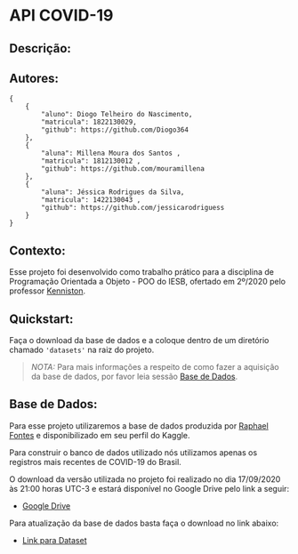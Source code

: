 # API COVID-19

## Descrição:
 
## Autores:
```
{
    {
        "aluno": Diogo Telheiro do Nascimento,
        "matricula": 1822130029,
        "github": https://github.com/Diogo364
    },
    {
        "aluna": Millena Moura dos Santos ,
        "matricula": 1812130012 ,
        "github": https://github.com/mouramillena 
    },
    {
        "aluna": Jéssica Rodrigues da Silva,
        "matricula": 1422130043 ,
        "github": https://github.com/jessicarodriguess
    }
}
```

## Contexto:
Esse projeto foi desenvolvido como trabalho prático para a disciplina de Programação Orientada a Objeto - POO do IESB, 
ofertado em 2º/2020 pelo professor [Kenniston](https://github.com/kenniston).

## Quickstart:
Faça o download da base de dados e a coloque dentro de um diretório chamado `'datasets'` na raiz do projeto.
> *NOTA:* Para mais informações a respeito de como fazer a aquisição da base de dados, por favor leia sessão 
> [Base de Dados](#base-de-dados). 

## Base de Dados:
Para esse projeto utilizaremos a base de dados produzida por [Raphael Fontes](https://www.kaggle.com/unanimad) e 
disponibilizado em seu perfil do Kaggle.

Para construir o banco de dados utilizado nós utilizamos apenas os registros mais recentes de COVID-19 do Brasil.

O download da versão utilizada no projeto foi realizado no dia 17/09/2020 às 21:00 horas UTC-3 e estará disponível 
no Google Drive pelo link a seguir:
- [Google Drive](https://drive.google.com/drive/folders/1363-UDdvkU1YIVodrydHpHZVbh7cDCjL?usp=sharing)

Para atualização da base de dados basta faça o download no link abaixo: 
- [Link para Dataset](https://www.kaggle.com/unanimad/corona-virus-brazil)
